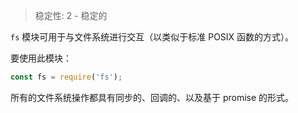 
<!--introduced_in=v0.10.0-->

> 稳定性: 2 - 稳定的

<!--name=fs-->

<!-- source_link=lib/fs.js -->

`fs` 模块可用于与文件系统进行交互（以类似于标准 POSIX 函数的方式）。

要使用此模块：

```js
const fs = require('fs');
```

所有的文件系统操作都具有同步的、回调的、以及基于 promise 的形式。


